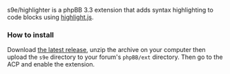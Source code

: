 s9e/highlighter is a phpBB 3.3 extension that adds syntax highlighting to code blocks using [highlight.js](https://highlightjs.org/).

### How to install

Download [the latest release](https://github.com/s9e/phpbb-ext-highlighter/releases), unzip the archive on your computer then upload the `s9e` directory to your forum's `phpBB/ext` directory. Then go to the ACP and enable the extension.
